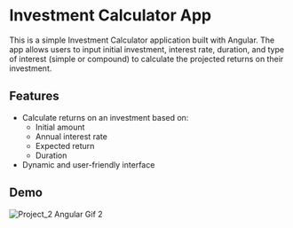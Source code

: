 # Investment Calculator App

This is a simple Investment Calculator application built with Angular. The app allows users to input initial investment, interest rate, duration, and type of interest (simple or compound) to calculate the projected returns on their investment.

## Features

- Calculate returns on an investment based on:
  - Initial amount
  - Annual interest rate
  - Expected return
  - Duration
- Dynamic and user-friendly interface

## Demo

![Project_2 Angular Gif 2](https://github.com/user-attachments/assets/ba66527f-6605-46fa-ad31-3435629e07e7)
